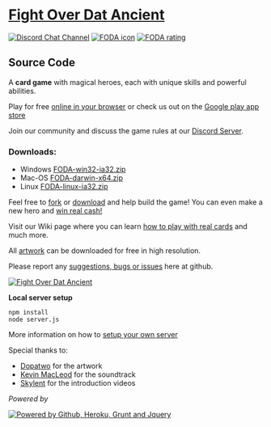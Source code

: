 # [Fight Over Dat Ancient][1]

[![Discord Chat Channel](https://foda-app.herokuapp.com/client/img/discord.png)][2]
  [![FODA icon](https://foda-app.herokuapp.com/client/img/campaign/ico_rosh.png)][1]  [![FODA rating](https://foda-app.herokuapp.com/client/img/ratingsymbol_e10.png)][9]

## Source Code

A **card game** with magical heroes, each with unique skills and powerful abilities.

Play for free [online in your browser][1] or check us out on the [Google play app store][11]

Join our community and discuss the game rules at our [Discord Server][2]. 

### Downloads:

 - Windows [FODA-win32-ia32.zip](https://www.dropbox.com/s/kabww6pleqm7a1j/FODA-win32-ia32.zip?dl=0)
 - Mac-OS [FODA-darwin-x64.zip](https://www.dropbox.com/s/b8k8yic4pykhtvy/FODA-darwin-x64.zip?dl=0)
 - Linux [FODA-linux-ia32.zip](https://www.dropbox.com/s/nzn21x1x20kbv2m/FODA-linux-ia32.zip?dl=0)

Feel free to [fork][3] or [download][4] and help build the game!
You can even make a new hero and [win real cash!][6]

Visit our Wiki page where you can learn [how to play with real cards][7] and much more.

All [artwork][5] can be downloaded for free in high resolution. 

Please report any [suggestions, bugs or issues][8] here at github.

[![Fight Over Dat Ancient](https://foda-app.herokuapp.com/client/img/banner.jpg)][1]

**Local server setup**

    npm install
    node server.js

More information on how to [setup your own server][10]

Special thanks to:

 - [Dopatwo](https://www.youtube.com/user/dopatwo) for the artwork 
 - [Kevin MacLeod](https://www.youtube.com/user/kmmusic) for the soundtrack
 - [Skylent](https://www.youtube.com/dotacardchannel) for the introduction videos

*Powered by*

[![Powered by Github, Heroku, Grunt and Jquery](https://foda-app.herokuapp.com/client/img/poweredby-banner.jpg)][1]

[1]: https://foda-app.herokuapp.com/

[2]: https://discord.gg/a4TwjAR

[3]: https://github.com/rafaelcastrocouto/foda/fork

[4]: https://github.com/rafaelcastrocouto/foda/archive/master.zip

[5]: https://github.com/rafaelcastrocouto/dotacard

[6]: https://github.com/rafaelcastrocouto/dotacard/wiki/How-to-develop-a-new-hero

[7]: https://github.com/rafaelcastrocouto/dotacard/wiki

[8]: https://github.com/rafaelcastrocouto/foda/issues/new

[9]: http://www.esrb.org/ratings/ratings_guide.aspx#rating_categories

[10]: https://github.com/rafaelcastrocouto/dotacard/wiki/How-to-setup-a-local-server

[11]: https://play.google.com/store/apps/details?id=fodaapp.herokuapp.com.foda
